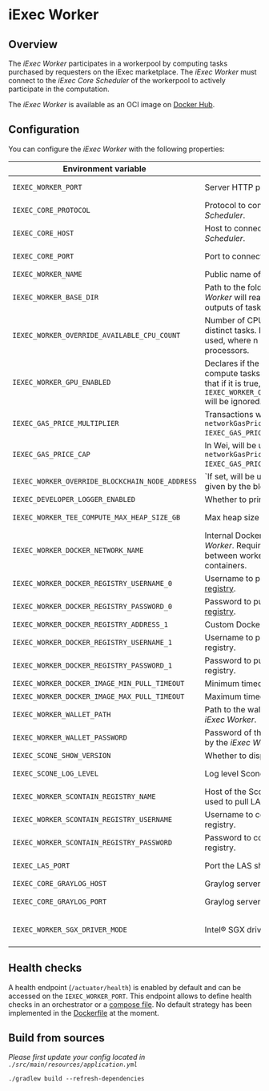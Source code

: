 # iExec Worker

## Overview

The _iExec Worker_ participates in a workerpool by computing tasks purchased by requesters on the iExec marketplace.
The _iExec Worker_ must connect to the _iExec Core Scheduler_ of the workerpool to actively participate in the computation.

The _iExec Worker_ is available as an OCI image on [Docker Hub](https://hub.docker.com/r/iexechub/iexec-worker/tags).

## Configuration

You can configure the _iExec Worker_ with the following properties:

| Environment variable | Description | Type | Default value |
| --- | --- | --- | --- |
| `IEXEC_WORKER_PORT` | Server HTTP port of the _iExec Worker_. | Positive integer | `13100` |
| `IEXEC_CORE_PROTOCOL` | Protocol to connect to the _iExec Core Scheduler_. | String | `http` |
| `IEXEC_CORE_HOST` | Host to connect to the _iExec Core Scheduler_.  | String | `localhost` |
| `IEXEC_CORE_PORT` | Port to connect to the _iExec Core Scheduler_. | Positive integer | `13000` |
| `IEXEC_WORKER_NAME` | Public name of the _iExec Worker_. | String | `worker` |
| `IEXEC_WORKER_BASE_DIR` | Path to the folder within which the _iExec Worker_ will read-and-write inputs and outputs of tasks. | String | `/tmp/iexec-worker` |
| `IEXEC_WORKER_OVERRIDE_AVAILABLE_CPU_COUNT` | Number of CPUs available for computing distinct tasks. If not set, n-1 CPUs will be used, where n is the number of available processors. | Positive integer | |
| `IEXEC_WORKER_GPU_ENABLED` | Declares if the _iExec Worker_ is able to compute tasks requesting GPU mode. Note that if it is true, `IEXEC_WORKER_OVERRIDE_AVAILABLE_CPU_COUNT` will be ignored. | Boolean | `false` |
| `IEXEC_GAS_PRICE_MULTIPLIER` | Transactions will be sent with `networkGasPrice * IEXEC_GAS_PRICE_MULTIPLIER`. | Float  | `1.3` |
| `IEXEC_GAS_PRICE_CAP` | In Wei, will be used for transactions if `networkGasPrice * IEXEC_GAS_PRICE_MULTIPLIER > gasPriceCap`. | Positive integer | `22000000000` |
| `IEXEC_WORKER_OVERRIDE_BLOCKCHAIN_NODE_ADDRESS` | `If set, will be used instead of the address given by the blockchain adapter. | String | |
| `IEXEC_DEVELOPER_LOGGER_ENABLED` | Whether to print application logs of tasks. | Boolean | `false` |
| `IEXEC_WORKER_TEE_COMPUTE_MAX_HEAP_SIZE_GB` | Max heap size for TEE apps. | Positive integer | `8` |
| `IEXEC_WORKER_DOCKER_NETWORK_NAME` | Internal Docker network name of the _iExec Worker_. Required for communication between worker and launched-by-worker containers. | String | `iexec-worker-net` |
| `IEXEC_WORKER_DOCKER_REGISTRY_USERNAME_0` | Username to pull apps from [official Docker registry](https://hub.docker.com/). | String | |
| `IEXEC_WORKER_DOCKER_REGISTRY_PASSWORD_0` | Password to  pull apps from [official Docker registry](https://hub.docker.com/). | String | |
| `IEXEC_WORKER_DOCKER_REGISTRY_ADDRESS_1`  | Custom Docker registry address.  | String | |
| `IEXEC_WORKER_DOCKER_REGISTRY_USERNAME_1` | Username to pull apps from custom Docker registry. | String | |
| `IEXEC_WORKER_DOCKER_REGISTRY_PASSWORD_1` | Password to pull apps from custom Docker registry. | String | |
| `IEXEC_WORKER_DOCKER_IMAGE_MIN_PULL_TIMEOUT` | Minimum timeout to pull Dapp images. | String | `PT5M` |
| `IEXEC_WORKER_DOCKER_IMAGE_MAX_PULL_TIMEOUT` | Maximum timeout to pull Dapp images. | String | `PT30M` |
| `IEXEC_WORKER_WALLET_PATH` | Path to the wallet that should be used by the _iExec Worker_. | String | `./src/main/resources/wallet/encrypted-wallet_worker1.json` |
| `IEXEC_WORKER_WALLET_PASSWORD` | Password of the wallet that should be used by the _iExec Worker_. | String | `whatever` |
| `IEXEC_SCONE_SHOW_VERSION` | Whether to display version of Scone. | Boolean | `true` |
| `IEXEC_SCONE_LOG_LEVEL` | Log level Scone should use.  | [0,7] or String | `debug` |
| `IEXEC_WORKER_SCONTAIN_REGISTRY_NAME`  | Host of the Scontain registry. Currently used to pull LAS image. | String | `registry.scontain.com:5050` |
| `IEXEC_WORKER_SCONTAIN_REGISTRY_USERNAME` | Username to connect to the Scontain registry. | String | |
| `IEXEC_WORKER_SCONTAIN_REGISTRY_PASSWORD` | Password to connect to the Scontain registry. | String | |
| `IEXEC_LAS_PORT` | Port the LAS should be started on. | Positive integer | `18766` |
| `IEXEC_CORE_GRAYLOG_HOST` | Graylog server host. | String | `localhost` |
| `IEXEC_CORE_GRAYLOG_PORT` | Graylog server port. | Positive integer | `12201` |
| `IEXEC_WORKER_SGX_DRIVER_MODE` | Intel® SGX driver that should be used. | { NONE, LEGACY, NATIVE } | `NONE` |

## Health checks

A health endpoint (`/actuator/health`) is enabled by default and can be accessed on the `IEXEC_WORKER_PORT`.
This endpoint allows to define health checks in an orchestrator or a [compose file](https://github.com/compose-spec/compose-spec/blob/master/spec.md#healthcheck).
No default strategy has been implemented in the [Dockerfile](Dockerfile) at the moment.

## Build from sources

*Please first update your config located in `./src/main/resources/application.yml`*

```
./gradlew build --refresh-dependencies
```
